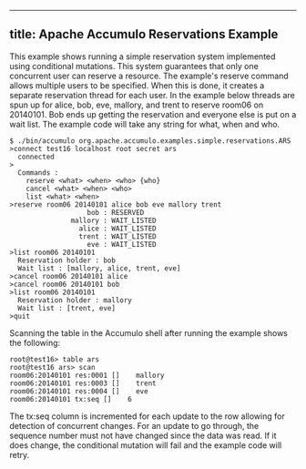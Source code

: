 <!--
Licensed to the Apache Software Foundation (ASF) under one or more
contributor license agreements.  See the NOTICE file distributed with
this work for additional information regarding copyright ownership.
The ASF licenses this file to You under the Apache License, Version 2.0
(the "License"); you may not use this file except in compliance with
the License.  You may obtain a copy of the License at

    http://www.apache.org/licenses/LICENSE-2.0

Unless required by applicable law or agreed to in writing, software
distributed under the License is distributed on an "AS IS" BASIS,
WITHOUT WARRANTIES OR CONDITIONS OF ANY KIND, either express or implied.
See the License for the specific language governing permissions and
limitations under the License.
-->
---
title: Apache Accumulo Reservations Example
---

This example shows running a simple reservation system implemented using
conditional mutations. This system guarantees that only one concurrent user can
reserve a resource. The example's reserve command allows multiple users to be
specified. When this is done, it creates a separate reservation thread for each
user. In the example below threads are spun up for alice, bob, eve, mallory,
and trent to reserve room06 on 20140101. Bob ends up getting the reservation
and everyone else is put on a wait list. The example code will take any string
for what, when and who.

    $ ./bin/accumulo org.apache.accumulo.examples.simple.reservations.ARS
    >connect test16 localhost root secret ars
      connected
    >
      Commands :
        reserve <what> <when> <who> {who}
        cancel <what> <when> <who>
        list <what> <when>
    >reserve room06 20140101 alice bob eve mallory trent
                       bob : RESERVED
                   mallory : WAIT_LISTED
                     alice : WAIT_LISTED
                     trent : WAIT_LISTED
                       eve : WAIT_LISTED
    >list room06 20140101
      Reservation holder : bob
      Wait list : [mallory, alice, trent, eve]
    >cancel room06 20140101 alice
    >cancel room06 20140101 bob
    >list room06 20140101
      Reservation holder : mallory
      Wait list : [trent, eve]
    >quit

Scanning the table in the Accumulo shell after running the example shows the
following:

    root@test16> table ars
    root@test16 ars> scan
    room06:20140101 res:0001 []    mallory
    room06:20140101 res:0003 []    trent
    room06:20140101 res:0004 []    eve
    room06:20140101 tx:seq []    6

The tx:seq column is incremented for each update to the row allowing for
detection of concurrent changes. For an update to go through, the sequence
number must not have changed since the data was read. If it does change,
the conditional mutation will fail and the example code will retry.

